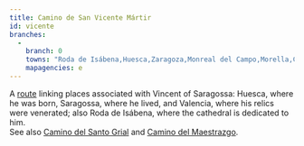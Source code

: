 ```yaml
---
title: Camino de San Vicente Mártir
id: vicente
branches:
  -
    branch: 0
    towns: "Roda de Isábena,Huesca,Zaragoza,Monreal del Campo,Morella,Castellón,Valencia"
    mapagencies: e
---
```


A [route][0] linking places associated with Vincent of Saragossa: Huesca, where he was born, Saragossa, where he lived, and Valencia, where his relics were venerated; also Roda de Isábena, where the cathedral is dedicated to him.  
See also [Camino del Santo Grial][1] and [Camino del Maestrazgo][2].

[0]: http://www.caminodesanvicentemartir.es/
[1]: grial.html
[2]: maestrazgo.html